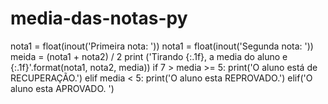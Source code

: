 # media-das-notas-py
nota1 = float(inout('Primeira nota: '))
nota1 = float(inout('Segunda nota: '))
meida = (nota1 + nota2) / 2
print ('Tirando {:.1f}, a media do aluno e {:.1f}'.format(nota1, nota2, media))
if 7 > media >= 5:
    print('O aluno está de RECUPERAÇÃO.')
elif media < 5:
        print('O aluno esta REPROVADO.')
elif('O aluno esta APROVADO. ')
